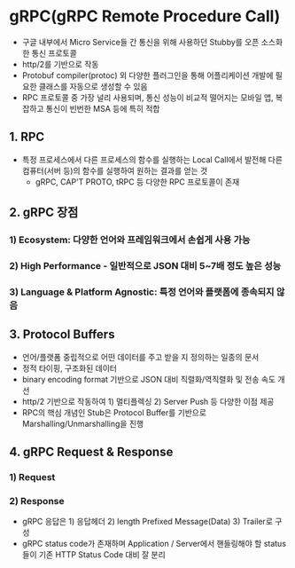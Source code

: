 # gRPC(gRPC Remote Procedure Call)
- 구글 내부에서 Micro Service들 간 통신을 위해 사용하던 Stubby를 오픈 소스화한 통신 프로토콜
- http/2를 기반으로 작동
- Protobuf compiler(protoc) 외 다양한 플러그인을 통해 어플리케이션 개발에 필요한 클래스를 자동으로 생성할 수 있음
- RPC 프로토콜 중 가장 널리 사용되며, 통신 성능이 비교적 떨어지는 모바일 앱, 복잡하고 통신이 빈번한 MSA 등에 특히 적합

## 1. RPC
- 특정 프로세스에서 다른 프로세스의 함수를 실행하는 Local Call에서 발전해 다른 컴퓨터(서버 등)의 함수를 실행하여 원하는 결과를 얻는 것
  - gRPC, CAP'T PROTO, tRPC 등 다양한 RPC 프로토콜이 존재

## 2. gRPC 장점
### 1) Ecosystem: 다양한 언어와 프레임워크에서 손쉽게 사용 가능
### 2) High Performance - 일반적으로 JSON 대비 5~7배 정도 높은 성능
### 3) Language & Platform Agnostic: 특정 언어와 플랫폼에 종속되지 않음

## 3. Protocol Buffers
- 언어/플랫폼 중립적으로 어떤 데이터를 주고 받을 지 정의하는 일종의 문서
- 정적 타이핑, 구조화된 데이터
- binary encoding format 기반으로 JSON 대비 직렬화/역직렬화 및 전송 속도 개선
- http/2 기반으로 작동하여 1) 멀티플렉싱 2) Server Push 등 다양한 이점 제공
- RPC의 핵심 개념인 Stub은 Protocol Buffer를 기반으로 Marshalling/Unmarshalling을 진행

## 4. gRPC Request & Response
### 1) Request
### 2) Response
- gRPC 응답은 1) 응답헤더 2) length Prefixed Message(Data) 3) Trailer로 구성
- gRPC status code가 존재하며 Application / Server에서 핸들링해야 할 status들이 기존 HTTP Status Code 대비 잘 분리
